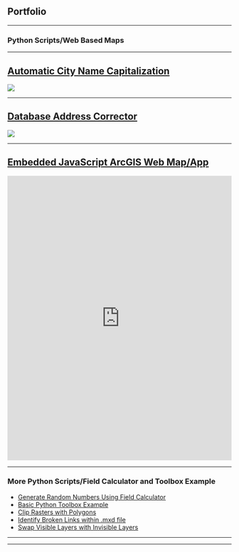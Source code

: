## Portfolio

---

### Python Scripts/Web Based Maps

---

[Automatic City Name Capitalization](https://github.com/kveselits/GIS-Programming/blob/9e06ba03e68c7704759f361cb532478d34407c84/AutomaticCapitalization.py#L11-L35)
---
<a href="https://github.com/kveselits/GIS-Programming/blob/9e06ba03e68c7704759f361cb532478d34407c84/AutomaticCapitalization.py#L11-L35"><img src="https://api.miniature.io/?url=https://github.com/kveselits/GIS-Programming/blob/9e06ba03e68c7704759f361cb532478d34407c84/AutomaticCapitalization.py#L11-L35" /></a>

---

[Database Address Corrector](https://github.com/kveselits/GIS-Programming/blob/9e06ba03e68c7704759f361cb532478d34407c84/AddressCorrector.py#L1-L42)
---
<a href="https://github.com/kveselits/GIS-Programming/blob/9e06ba03e68c7704759f361cb532478d34407c84/AddressCorrector.py#L1-L42"><img src="https://api.miniature.io/?url=https://github.com/kveselits/GIS-Programming/blob/9e06ba03e68c7704759f361cb532478d34407c84/AddressCorrector.py#L1-L42" /></a>

---

[Embedded JavaScript ArcGIS Web Map/App](https://arcg.is/1vzXna)
---

<iframe width='100%' height='640px' src='https://www.arcgis.com/apps/View/index.html?appid=53543450b4c44979833db0ae4276696e&extent=-117.7035,47.4374,-117.4460,47.5406' frameborder='0' scrolling='no'></iframe>

---

### More Python Scripts/Field Calculator and Toolbox Example

- [Generate Random Numbers Using Field Calculator](https://github.com/kveselits/GIS-Programming/blob/9e06ba03e68c7704759f361cb532478d34407c84/randInt.cal#L1-L8)
- [Basic Python Toolbox Example](https://github.com/kveselits/GIS-Programming/blob/9e06ba03e68c7704759f361cb532478d34407c84/ToolBoxPractice.py#L1-L10)
- [Clip Rasters with Polygons](https://github.com/kveselits/GIS-Programming/blob/9e06ba03e68c7704759f361cb532478d34407c84/ClipRastersWithPolygonExtended.py#L1-L11)
- [Identify Broken Links within .mxd file](https://github.com/kveselits/GIS-Programming/blob/9e06ba03e68c7704759f361cb532478d34407c84/BrokenLink.py#L1-L12)
- [Swap Visible Layers with Invisible Layers](https://github.com/kveselits/GIS-Programming/blob/9e06ba03e68c7704759f361cb532478d34407c84/MakeVisible2.py#L1-L16)

---




---
